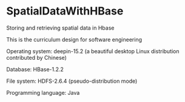 # SpatialDataWithHBase
Storing and retrieving spatial data in Hbase

This is the curriculum design for software engineering

Operating system: deepin-15.2 (a beautiful desktop Linux distribution contributed by Chinese)

Database: HBase-1.2.2

File system: HDFS-2.6.4 (pseudo-distribution mode)

Programming language: Java
